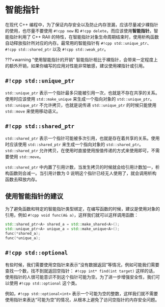 # 智能指针

在现代 C++ 编程中，为了保证内存安全以及防止内存泄漏，应该尽量减少裸指针的使用，也尽量不要使用 `#!cpp new` 和 `#!cpp delete`，而应该使用**智能指针**。智能指针利用了 C++ RAII 的特性，在智能指针对象生命周期结束时，使用析构函数自动释放指针所对应的内存。最常用的智能指针有 `#!cpp std::unique_ptr`、`#!cpp std::shared_ptr` 以及 `#!cpp std::weak_ptr`。

???+warning "使用智能指针的开销"
    智能指针相比于裸指针，会带来一定程度上的额外开销，如果你编写的应用对性能非常敏感，建议使用裸指针或引用。

## `#!cpp std::unique_ptr`

`std::unique_ptr` 表示一个指针最多只能被引用一次，也就是不存在共享的关系。使用时应该使用 `std::make_unique` 来生成一个指向对象的 `std::unique_ptr`。`std::unique_ptr` 不允许拷贝，也就是说传递 `std::unique_ptr` 的时候只能使用 `std::move` 来使用移动语义。

## `#!cpp std::shared_ptr`

`std::shared_ptr` 表示一个指针可能被多次引用，也就是存在着共享的关系。使用时应该使用 `std::shared_ptr` 来生成一个指向对象的 `std::shared_ptr`。`std::shared_ptr` 允许拷贝，在使用时直接使用按值传递的方式来使用即可，不需要使用 `std::move`。

`std::shared_ptr` 中内置了引用计数，当发生拷贝的时候就会给引用计数加一，析构函数则会减一。当引用计数为 0 说明这个指针已经无人使用了，就会调用析构函数去释放内存。

## 使用智能指针的建议

为了避免函数和特定的智能指针类型绑定，在编写函数的时候，建议是使用对象的引用，例如 `#!cpp void func(A& a)`，这样我们就可以这样调用函数：

```cpp
std::shared_ptr<A> shared_a = std::make_shared<A>();
std::unique_ptr<A> unique_a = std::make_unique<A>();
func(*shared_a);
func(*unique_a);
```

## `#!cpp std::optional`

有些时候，我们需要使用空指针来表示“没有数据返回”等情况，例如可能我们需要查找一个数，找不到就返回空指针： `#!cpp int* find(int target)` 这样的话，使用指针的人很可能意识不到这个指针可能为空。为了进一步增强安全性，我们可以使用 `#!cpp std::optional` 这个类。

例如，`#!cpp std::optional<int>` 表示一个可能为空的整数，这样我们就不需要使用指针来表达“可能为空”的情况，从根本上避免了访问空指针的内存安全问题。
